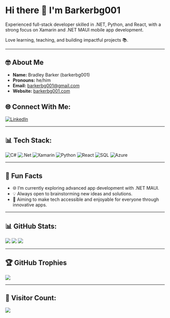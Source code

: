 # Hi there 👋 I'm Barkerbg001

Experienced full-stack developer skilled in .NET, Python, and React, with a strong focus on Xamarin and .NET MAUI mobile app development.

Love learning, teaching, and building impactful projects 📚.

---

## 🤓 About Me

- **Name:** Bradley Barker (barkerbg001)
- **Pronouns:** he/him
- **Email:** [barkerbg001@gmail.com](mailto:barkerbg001@gmail.com)
- **Website:** [barkerbg001.com](https://barkerbg001.com)

## 🌐 Connect With Me:

[![LinkedIn](https://img.shields.io/badge/LinkedIn-%230077B5.svg?style=for-the-badge&logo=linkedin&logoColor=white)](https://linkedin.com/in/barkerbg001)

---

## 📊 Tech Stack:

![C#](https://img.shields.io/badge/c%23-%23239120.svg?style=plastic&logo=csharp&logoColor=white) ![.Net](https://img.shields.io/badge/.NET-5C2D91?style=plastic&logo=.net&logoColor=white) ![Xamarin](https://img.shields.io/badge/Xamarin-3199DC?style=plastic&logo=xamarin&logoColor=white) ![Python](https://img.shields.io/badge/python-%233776AB.svg?style=plastic&logo=python&logoColor=white) ![React](https://img.shields.io/badge/react-%2320232a.svg?style=plastic&logo=react&logoColor=%2361DAFB) ![SQL](https://img.shields.io/badge/SQL-%2307405e.svg?style=plastic&logo=sqlite&logoColor=white) ![Azure](https://img.shields.io/badge/azure-%230072C6.svg?style=plastic&logo=microsoftazure&logoColor=white)

---

## 🎨 Fun Facts

- 🌐 I’m currently exploring advanced app development with .NET MAUI.
- 💡 Always open to brainstorming new ideas and solutions.
- 🚀 Aiming to make tech accessible and enjoyable for everyone through innovative apps.

---

## 📊 GitHub Stats:

![](https://github-readme-stats.vercel.app/api?username=barkerbg001&theme=radical&show_icons=true&hide_border=false&count_private=true)
![](https://github-profile-summary-cards.vercel.app/api/cards/repos-per-language?username=barkerbg001&theme=radical)
![](https://github-profile-summary-cards.vercel.app/api/cards/most-commit-language?username=barkerbg001&theme=radical)

---

## 🏆 GitHub Trophies

![](https://github-profile-trophy.vercel.app/?username=barkerbg001&theme=radical&no-frame=false&no-bg=false&margin-w=4)

---

## 🚀 Visitor Count:

![](https://visitcount.itsvg.in/api?id=barkerbg001&icon=5&color=1)

<!--
**barkerbg001/barkerbg001** is a ✨ _special_ ✨ repository because its `README.md` (this file) appears on your GitHub profile.

Here are some ideas to get you started:

- 🔝 I’m currently working on ...
- 🌱 I’m currently learning ...
- 👯‍♂️ I’m looking to collaborate on ...
- 🤔 I’m looking for help with ...
- 💬 Ask me about ...
- 📧 How to reach me: ...
- ☺️ Pronouns: ...
- ⚡ Fun fact: ...
-->

